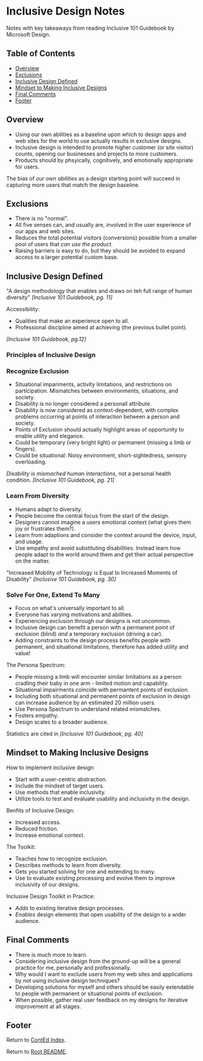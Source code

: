 # Inclusive Design Notes

Notes with key takeaways from reading Inclusive 101 Guidebook by Microsoft Design.

## Table of Contents

- [Overview](#overview)
- [Exclusions](#exclusions)
- [Inclusive Design Defined](#inclusive-design-defined)
- [Mindset to Making Inclusive Designs](#mindset-to-making-inclusive-designs)
- [Final Comments](#final-comments)
- [Footer](#footer)

## Overview

- Using our own abilities as a baseline upon which to design apps and web sites for the world to use actually results in exclusive designs.
- Inclusive design is intended to promote higher customer (or site visitor) counts, opening our businesses and projects to more customers.
- Products should by phsyically, cognitively, and emotionally appropriate for users.

The bias of _our own abilities_ as a design starting point will succeed in capturing more users that match the design baseline.

## Exclusions

- There is no "normal".
- All five senses can, and usually are, involved in the user experience of our apps and web sites.
- Reduces the total potential visitors (conversions) possible from a smaller pool of users that _can use the product_.
- Raising barriers is easy to do, but they should be avoided to expand access to a larger potential custom base.

## Inclusive Design Defined

"A design methodology that enables and draws on teh full range of human diversity" _[Inclusive 101 Guidebook, pg. 11]_

Accessibility:

- Qualities that make an experience open to all.
- Professional discipline aimed at achieving (the previous bullet point).

_[Inclusive 101 Guidebook, pg.12]_

### Principles of Inclusive Design

### Recognize Exclusion

- Situational impariments, activity limitations, and restrictions on participation. Mismatches between environments, situations, and society.
- Disability is no longer considered a personall attribute.
- Disability is now considered as context-dependent, with complex problems occurring at points of interaction between a person and society.
- Points of Exclusion should actually highlight areas of opportunity to enable utility and elegance.
- Could be temporary (very bright light) or permanent (missing a limb or fingers).
- Could be situational: Noisy environment, short-sightedness, sensory overloading.

_Disability is mismached human interactions_, not a personal health condition. _[Inclusive 101 Guidebook, pg. 21]_

### Learn From Diversity

- Humans adapt to diversity.
- People become the central focus from the start of the design.
- Designers cannot imagine a users emotional context (what gives them joy or frustrates them?).
- Learn from adaptions and consider the context around the device, input, and usage.
- Use empathy and avoid substituting disabilities. Instead learn how people adapt to the world around them and get their actual perspective on the matter.

"Increased Mobility of Technology is Equal to Increased Moments of Disability" _[Inclusive 101 Guidebook, pg. 30]_

### Solve For One, Extend To Many

- Focus on what's universally important to all.
- Everyone has varying motivations and abilities.
- Experiencing exclusion through our designs is not uncommon.
- Inclusive design can benefit a person with a permanent point of exclusion (blind) _and_ a temporary exclusion (driving a car).
- Adding constraints to the design process benefits people with permanent, and situational limitations, therefore has added utility and value!

The Persona Spectrum:

- People missing a limb will encounter similar limitations as a person cradling their baby in one arm - limited motion and capability.
- Situational impairments coincide with permantent points of exclusion.
- Including both situational and permanent points of exclusion in design can increase audience by an estimated 20 million users.
- Use Persona Spectrum to understand related mismatches.
- Fosters empathy.
- Design scales to a broader audience.

Statistics are cited in _[Inclusive 101 Guidebook, pg. 40]_

## Mindset to Making Inclusive Designs

How to implement inclusive design:

- Start with a user-centric abstraction.
- Include the mindset of target users.
- Use methods that enable inclusivity.
- Utilize tools to test and evaluate usability and inclusivity in the design.

Benfits of Inclusive Design:

- Increased access.
- Reduced friction.
- Increase emotional context.

The Toolkit:

- Teaches how to recognize exclusion.
- Describes methods to learn from diversity.
- Gets you started solving for one and extending to many.
- Use to evaluate existing processing and evolve them to improve inclusivity of our designs.

Inclusive Design Toolkit in Practice:

- _Adds_ to existing iterative design processes.
- _Enables_ design elements that open usability of the design to a wider audience.

## Final Comments

- There is much more to learn.
- Considering inclusive design from the ground-up will be a general practice for me, personally and professionally.
- Why would I want to exclude users from my web sites and applications by _not_ using inclusive design techniques?
- Developing solutions for myself and others should be easily extendable to people with permanent or situational points of exclusion.
- When possible, gather real user feedback on my designs for iterative improvement at all stages.

## Footer

Return to [ContEd Index](./conted-index.html).

Return to [Root README](../README.html).
